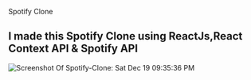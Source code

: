 Spotify Clone
## I made this Spotify Clone using ReactJs,React Context API & Spotify API

![Screenshot Of Spotify-Clone: Sat Dec 19 09:35:36 PM](https://i.imgur.com/NJo36hl.png)
